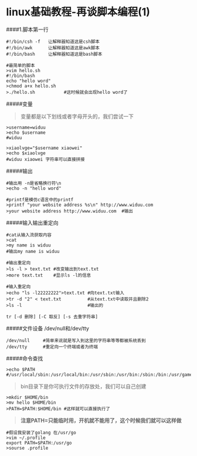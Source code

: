 linux基础教程-再谈脚本编程(1)
===

####1.脚本第一行

	#!/bin/csh -f   让解释器知道这是csh脚本
	#!/bin/awk		让解释器知道这是awk脚本
	#!/bin/bash		让解释器知道这是bash脚本

	#最简单的脚本
	>vim hello.sh
	#!/bin/bash
	echo "hello word"
	>chmod a+x hello.sh
	>./hello.sh           #这时候就会出现hello word了

#####变量
	
>变量都是以下划线或者字母开头的，我们尝试一下

	>username=widuu
	>echo $username
	#widuu

	>xiaolvge="$username xiaowei"
	>echo $xiaolvge
	#widuu xiaowei 字符串可以直接拼接
	
#####输出
	
	#输出用 -n是省略换行符\n
	>echo -n "hello word"
	
	#printf是模仿c语言中的printf
	>printf "your website address %s\n" http://www.widuu.com
	>your website address http://www.widuu.com  #输出

#####输入输出重定向

	#cat从输入流获取内容
	>cat
	>my name is widuu
	#输出my name is widuu

	#输出重定向
	>ls -l > text.txt #改变输出到text.txt
	>more text.txt    #显示ls -l的信息

	#输入重定向
	>echo "ls -l22222222">text.txt #向text.txt输入
	>tr -d "2" < text.txt          #从text.txt中读取并且删除2
	>ls -l                         #输出的

	tr [-d 删除] [-C 取反] [-s 去重字符串]

#####文件设备 /dev/null和/dev/tty

	/dev/null     #简单来说就是写入到这里的字符串等等都被系统丢到
	/dev/tty      #重定向一个终端或者为终端

#####命令查找

	>echo $PATH
	#/usr/local/sbin:/usr/local/bin:/usr/sbin:/usr/bin:/sbin:/bin:/usr/games

>bin目录下是你可执行文件的存放处，我们可以自己创建

	>mkdir $HOME/bin
	>mv hello $HOME/bin
	>PATH=$PATH:$HOME/bin #这样就可以直接执行了
	
>**注意PATH=只能临时用，开机就不能用了，这个时候我们就可以这样做**

	#假设我安装了golang 在/usr/go
	>vim ~/.profile
	export PATH=$PATH:/usr/go
	>sourse .profile
	


